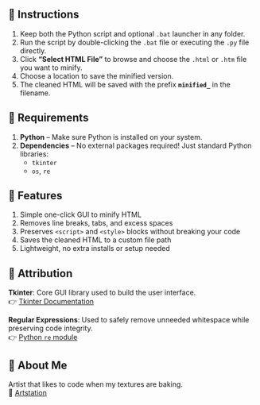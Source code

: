 ## 🚀 Instructions

1. Keep both the Python script and optional `.bat` launcher in any folder.  
2. Run the script by double-clicking the `.bat` file or executing the `.py` file directly.  
3. Click **“Select HTML File”** to browse and choose the `.html` or `.htm` file you want to minify.  
4. Choose a location to save the minified version.  
5. The cleaned HTML will be saved with the prefix **`minified_`** in the filename.

## 🌟 Requirements

1. **Python** – Make sure Python is installed on your system.  
2. **Dependencies** – No external packages required! Just standard Python libraries:
   - `tkinter`  
   - `os`, `re`

## 🌟 Features

1. Simple one-click GUI to minify HTML  
2. Removes line breaks, tabs, and excess spaces  
3. Preserves `<script>` and `<style>` blocks without breaking your code  
4. Saves the cleaned HTML to a custom file path  
5. Lightweight, no extra installs or setup needed

## 🌟 Attribution

**Tkinter**: Core GUI library used to build the user interface.  
👉 [Tkinter Documentation](https://docs.python.org/3/library/tkinter.html)

**Regular Expressions**: Used to safely remove unneeded whitespace while preserving code integrity.  
👉 [Python `re` module](https://docs.python.org/3/library/re.html)

## 🌟 About Me

Artist that likes to code when my textures are baking.  
🎨 [Artstation](https://www.artstation.com/jaimerodriguez/)
